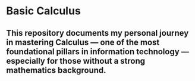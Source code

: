 # Basic Calculus
## This repository documents my personal journey in mastering Calculus — one of the most foundational pillars in information technology — especially for those without a strong mathematics background.
